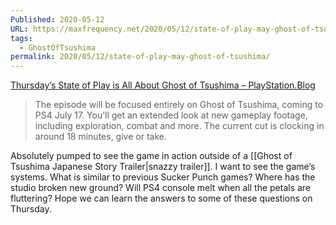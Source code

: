 ```yaml
---
Published: 2020-05-12
URL: https://maxfrequency.net/2020/05/12/state-of-play-may-ghost-of-tsushima/
tags:
  - GhostOfTsushima
permalink: 2020/05/12/state-of-play-may-ghost-of-tsushima/
---
```

[Thursday’s State of Play is All About Ghost of Tsushima – PlayStation.Blog](https://blog.us.playstation.com/2020/05/12/thursdays-state-of-play-is-all-about-ghost-of-tsushima/)

> The episode will be focused entirely on Ghost of Tsushima, coming to PS4 July 17. You’ll get an extended look at new gameplay footage, including exploration, combat and more. The current cut is clocking in around 18 minutes, give or take.

Absolutely pumped to see the game in action outside of a [[Ghost of Tsushima Japanese Story Trailer|snazzy trailer]]. I want to see the game’s systems. What is similar to previous Sucker Punch games? Where has the studio broken new ground? Will PS4 console melt when all the petals are fluttering? Hope we can learn the answers to some of these questions on Thursday.